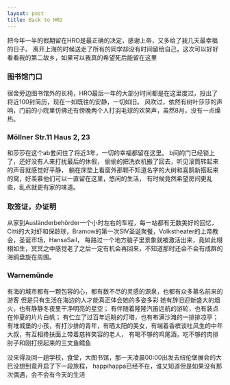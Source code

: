 ```yaml
---
layout: post
title: Back to HRO
---
```


把今年一半的假期留在HRO是最正确的决定，感谢上帝，又多给了我几天最幸福的日子。
离开上海的时候送走了所有的同学却没有时间留给自己，这次可以好好看看我的第二故乡，如果可以我真的希望死后能留在这里

### 图书馆门口
宿舍旁边图书馆外的长椅，HRO最后一年的大部分时间都是在这里度过，投出了将近100封简历，现在一如既往的安静，一切如旧。
风吹过，依然有树叶莎莎的声响，门前的小院里仿佛还有傍晚两个人打羽毛球的欢笑声，虽然8月，没有一点燥热。

### Möllner Str.11 Haus 2, 23
和莎莎在这个ab套间住了将近3年，一切的幸福都留在这里。
b间的门已经锁上了，还好没有人来打扰最后的休假，
偷偷的把洗衣机搬了回去，听见滚筒转起来的声音就感觉好平静，
躺在床垫上看窗外那颗不知道名字的大树和喜鹊新搭起来的窝，好羡慕他们可以一直留在这里，悠闲的生活，
有时候竟然希望房间更乱些，乱点就更有家的味道。

### 取签证，办证明
从家到Ausländerbehörder一个小时左右的车程，每一站都有无数美好的回忆，
Citti的大对虾和保龄球，Bramow的第一次SIV圣诞聚餐，Volkstheater的上帝教会，圣诞市场，HansaSail，
每路过一个地方脑子里景象就被激活出来，竟如此栩栩如生，冥冥之中感觉老了之后一定有机会再回来，不知道那时还会不会有成群的海鸥盘旋在周围。

### Warnemünde
有海的城市都有一颗包容的心，都有数不尽的灵感的源泉，也都有众多慕名前来的游客
但是只有生活在海边的人才能真正体会她的多姿多彩
她有辞旧迎新盛大的烟火，也有静静冬夜里干净明亮的星空；
有伴随着隆隆汽笛远航的游轮，也有装点在仲夏的片片白帆；
有伫立了过百年远眺的灯塔，也有布满沙滩的一排排凉亭；
有堆城堡的小孩，有打沙排的青年，有晒太阳的美女，有端着香槟谈吐风生的中年大叔，有互相搀扶面上带着慈祥笑容的老人，
有喝不够的鸡尾酒，吃不够的肉排肘子和刚打捞起来的三文鱼鳕鱼

没来得及回一趟学校，食堂，大图书馆，那一天凌晨00:00出发去纽伦堡展会的大巴没想到竟开启了下一段旅程，
happihappa已经不在，谁又知道但是如果没有那次偶遇，会不会有今天的生活
